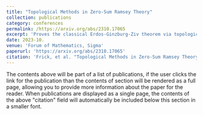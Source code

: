 ```yaml
---
title: "Topological Methods in Zero-Sum Ramsey Theory"
collection: publications
category: conferences
permalink: /https://arxiv.org/abs/2310.17065
excerpt: 'Proves the classical Erdos-Ginzburg-Ziv theorem via topological methods, then extends it to several new generalized results.'
date: 2023-10.
venue: 'Forum of Mathematics, Sigma'
paperurl: 'https://arxiv.org/abs/2310.17065'
citation: 'Frick, et al. "Topological Methods in Zero-Sum Ramsey Theory." Accepted for Publication in Forum of Mathematics, Sigma, September 2025.'
---
```


The contents above will be part of a list of publications, if the user clicks the link for the publication than the contents of section will be rendered as a full page, allowing you to provide more information about the paper for the reader. When publications are displayed as a single page, the contents of the above "citation" field will automatically be included below this section in a smaller font.
